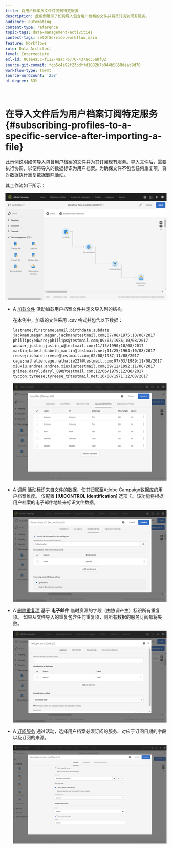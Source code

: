 ```yaml
---
title: 将用户档案从文件订阅到特定服务
description: 此用例展示了如何导入包含用户档案的文件并将其订阅到现有服务。
audience: automating
content-type: reference
topic-tags: data-management-activities
context-tags: setOfService,workflow,main
feature: Workflows
role: Data Architect
level: Intermediate
exl-id: 06ae4a5c-f112-4aac-b776-437ac35a8f02
source-git-commit: fcb5c4a92f23bdffd1082b7b044b5859dead9d70
workflow-type: tm+mt
source-wordcount: '238'
ht-degree: 53%

---
```


# 在导入文件后为用户档案订阅特定服务 {#subscribing-profiles-to-a-specific-service-after-importing-a-file}

此示例说明如何导入包含用户档案的文件并为其订阅现有服务。导入文件后，需要执行协调，以便将导入的数据标识为用户档案。为确保文件不包含任何重复项，将对数据执行重复数据删除活动。

其工作流如下所示：

![](assets/subscription_activity_example1.png)

* A [加载文件](../../automating/using/load-file.md) 活动加载用户档案文件并定义导入列的结构。

  在本例中，加载的文件采用 .csv 格式并包含以下数据：

  ```
  lastname;firstname;email;birthdate;subdate
  jackman;megan;megan.jackman@testmail.com;07/08/1975;10/08/2017
  phillips;edward;phillips@testmail.com;09/03/1986;10/08/2017
  weaver;justin;justin_w@testmail.com;11/15/1990;10/08/2017
  martin;babeth;babeth_martin@testmail.net;11/25/1964;10/08/2017
  reese;richard;rreese@testmail.com;02/08/1987;11/08/2017
  cage;nathalie;cage.nathalie227@testmail.com;07/03/1989;11/08/2017
  xiuxiu;andrea;andrea.xiuxiu@testmail.com;09/12/1992;11/08/2017
  grimes;daryl;daryl_890@testmail.com;12/06/1979;12/08/2017
  tycoon;tyreese;tyreese_t@testmail.net;10/08/1971;12/08/2017
  ```

  ![](assets/subscription_activity_example2.png)

* A [调解](../../automating/using/reconciliation.md) 活动标识来自文件的数据，使其归属至Adobe Campaign数据库的用户档案维度。 仅配置 **[!UICONTROL Identification]** 选项卡。该功能将根据用户档案的电子邮件地址来标识文件数据。

  ![](assets/subscription_activity_example3.png)

* A [删除重复项](../../automating/using/deduplication.md) 基于 **电子邮件** 临时资源的字段（由协调产生）标识所有重复项。 如果从文件导入的重复包含任何重复项，则所有数据的服务订阅都将失败。

  ![](assets/subscription_activity_example5.png)

* A [订阅服务](../../automating/using/subscription-services.md) 通过活动，选择用户档案必须订阅的服务、对应于订阅日期的字段以及订阅的来源。

  ![](assets/subscription_activity_example4.png)
